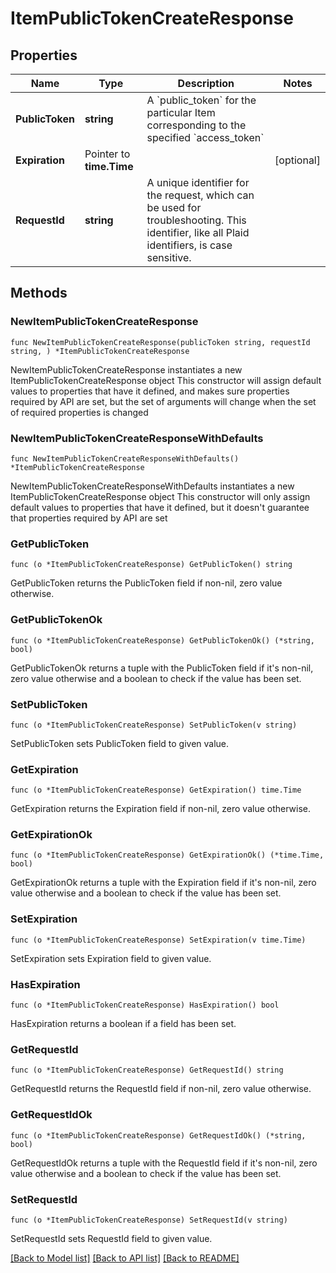 # ItemPublicTokenCreateResponse

## Properties

Name | Type | Description | Notes
------------ | ------------- | ------------- | -------------
**PublicToken** | **string** | A &#x60;public_token&#x60; for the particular Item corresponding to the specified &#x60;access_token&#x60; | 
**Expiration** | Pointer to **time.Time** |  | [optional] 
**RequestId** | **string** | A unique identifier for the request, which can be used for troubleshooting. This identifier, like all Plaid identifiers, is case sensitive. | 

## Methods

### NewItemPublicTokenCreateResponse

`func NewItemPublicTokenCreateResponse(publicToken string, requestId string, ) *ItemPublicTokenCreateResponse`

NewItemPublicTokenCreateResponse instantiates a new ItemPublicTokenCreateResponse object
This constructor will assign default values to properties that have it defined,
and makes sure properties required by API are set, but the set of arguments
will change when the set of required properties is changed

### NewItemPublicTokenCreateResponseWithDefaults

`func NewItemPublicTokenCreateResponseWithDefaults() *ItemPublicTokenCreateResponse`

NewItemPublicTokenCreateResponseWithDefaults instantiates a new ItemPublicTokenCreateResponse object
This constructor will only assign default values to properties that have it defined,
but it doesn't guarantee that properties required by API are set

### GetPublicToken

`func (o *ItemPublicTokenCreateResponse) GetPublicToken() string`

GetPublicToken returns the PublicToken field if non-nil, zero value otherwise.

### GetPublicTokenOk

`func (o *ItemPublicTokenCreateResponse) GetPublicTokenOk() (*string, bool)`

GetPublicTokenOk returns a tuple with the PublicToken field if it's non-nil, zero value otherwise
and a boolean to check if the value has been set.

### SetPublicToken

`func (o *ItemPublicTokenCreateResponse) SetPublicToken(v string)`

SetPublicToken sets PublicToken field to given value.


### GetExpiration

`func (o *ItemPublicTokenCreateResponse) GetExpiration() time.Time`

GetExpiration returns the Expiration field if non-nil, zero value otherwise.

### GetExpirationOk

`func (o *ItemPublicTokenCreateResponse) GetExpirationOk() (*time.Time, bool)`

GetExpirationOk returns a tuple with the Expiration field if it's non-nil, zero value otherwise
and a boolean to check if the value has been set.

### SetExpiration

`func (o *ItemPublicTokenCreateResponse) SetExpiration(v time.Time)`

SetExpiration sets Expiration field to given value.

### HasExpiration

`func (o *ItemPublicTokenCreateResponse) HasExpiration() bool`

HasExpiration returns a boolean if a field has been set.

### GetRequestId

`func (o *ItemPublicTokenCreateResponse) GetRequestId() string`

GetRequestId returns the RequestId field if non-nil, zero value otherwise.

### GetRequestIdOk

`func (o *ItemPublicTokenCreateResponse) GetRequestIdOk() (*string, bool)`

GetRequestIdOk returns a tuple with the RequestId field if it's non-nil, zero value otherwise
and a boolean to check if the value has been set.

### SetRequestId

`func (o *ItemPublicTokenCreateResponse) SetRequestId(v string)`

SetRequestId sets RequestId field to given value.



[[Back to Model list]](../README.md#documentation-for-models) [[Back to API list]](../README.md#documentation-for-api-endpoints) [[Back to README]](../README.md)


